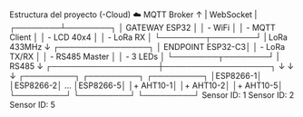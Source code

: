 Estructura del proyecto
                        (-Cloud)
                       ☁️ MQTT Broker
                             ↑
                             | WebSocket
                             |
                    ┌────────┴────────┐
                    │   GATEWAY ESP32  │
                    │  - WiFi          │
                    │  - MQTT Client   │
                    │  - LCD 40x4      │
                    │  - LoRa RX       │
                    └────────┬────────┘
                             | LoRa 433MHz
                             ↓
                    ┌────────────────┐
                    │ ENDPOINT ESP32-C3│
                    │  - LoRa TX/RX    │
                    │  - RS485 Master  │
                    │  - 3 LEDs        │
                    └────────┬────────┘
                             | RS485
                             ↓
         ┌───────────────────┼───────────────────┐
         ↓                   ↓                   ↓
    ┌─────────┐        ┌─────────┐        ┌─────────┐
    │ESP8266-1│        │ESP8266-2│   ...  │ESP8266-5│
    │+ AHT10-1│        │+ AHT10-2│        │+ AHT10-5│
    └─────────┘        └─────────┘        └─────────┘
   Sensor ID: 1       Sensor ID: 2       Sensor ID: 5
